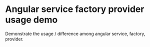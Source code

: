 
Angular service factory provider usage demo
===========================================

Demonstrate the usage / difference among angular service, factory, provider.

